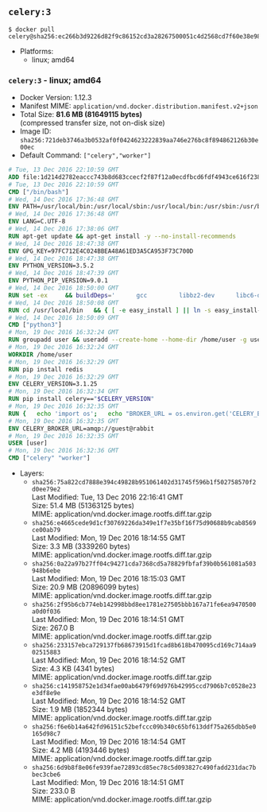 ## `celery:3`

```console
$ docker pull celery@sha256:ec266b3d9226d82f9c86152cd3a28267500051c4d2568cd7f60e38e98c1aebb0
```

-	Platforms:
	-	linux; amd64

### `celery:3` - linux; amd64

-	Docker Version: 1.12.3
-	Manifest MIME: `application/vnd.docker.distribution.manifest.v2+json`
-	Total Size: **81.6 MB (81649115 bytes)**  
	(compressed transfer size, not on-disk size)
-	Image ID: `sha256:721deb3746a3b0532af0f0424623222839aa746e276bc8f894862126b30e00ec`
-	Default Command: `["celery","worker"]`

```dockerfile
# Tue, 13 Dec 2016 22:10:59 GMT
ADD file:1d214d2782eaccc743b8d683ccecf2f87f12a0ecdfbcd6fdf4943ce616f23870 in / 
# Tue, 13 Dec 2016 22:10:59 GMT
CMD ["/bin/bash"]
# Wed, 14 Dec 2016 17:36:48 GMT
ENV PATH=/usr/local/bin:/usr/local/sbin:/usr/local/bin:/usr/sbin:/usr/bin:/sbin:/bin
# Wed, 14 Dec 2016 17:36:48 GMT
ENV LANG=C.UTF-8
# Wed, 14 Dec 2016 17:38:06 GMT
RUN apt-get update && apt-get install -y --no-install-recommends 		ca-certificates 		libgdbm3 		libsqlite3-0 		libssl1.0.0 	&& rm -rf /var/lib/apt/lists/*
# Wed, 14 Dec 2016 18:47:38 GMT
ENV GPG_KEY=97FC712E4C024BBEA48A61ED3A5CA953F73C700D
# Wed, 14 Dec 2016 18:47:38 GMT
ENV PYTHON_VERSION=3.5.2
# Wed, 14 Dec 2016 18:47:39 GMT
ENV PYTHON_PIP_VERSION=9.0.1
# Wed, 14 Dec 2016 18:50:00 GMT
RUN set -ex 	&& buildDeps=' 		gcc 		libbz2-dev 		libc6-dev 		libgdbm-dev 		liblzma-dev 		libncurses-dev 		libreadline-dev 		libsqlite3-dev 		libssl-dev 		make 		tcl-dev 		tk-dev 		wget 		xz-utils 		zlib1g-dev 	' 	&& apt-get update && apt-get install -y $buildDeps --no-install-recommends && rm -rf /var/lib/apt/lists/* 		&& wget -O python.tar.xz "https://www.python.org/ftp/python/${PYTHON_VERSION%%[a-z]*}/Python-$PYTHON_VERSION.tar.xz" 	&& wget -O python.tar.xz.asc "https://www.python.org/ftp/python/${PYTHON_VERSION%%[a-z]*}/Python-$PYTHON_VERSION.tar.xz.asc" 	&& export GNUPGHOME="$(mktemp -d)" 	&& gpg --keyserver ha.pool.sks-keyservers.net --recv-keys "$GPG_KEY" 	&& gpg --batch --verify python.tar.xz.asc python.tar.xz 	&& rm -r "$GNUPGHOME" python.tar.xz.asc 	&& mkdir -p /usr/src/python 	&& tar -xJC /usr/src/python --strip-components=1 -f python.tar.xz 	&& rm python.tar.xz 		&& cd /usr/src/python 	&& ./configure 		--enable-loadable-sqlite-extensions 		--enable-shared 	&& make -j$(nproc) 	&& make install 	&& ldconfig 		&& if [ ! -e /usr/local/bin/pip3 ]; then : 		&& wget -O /tmp/get-pip.py 'https://bootstrap.pypa.io/get-pip.py' 		&& python3 /tmp/get-pip.py "pip==$PYTHON_PIP_VERSION" 		&& rm /tmp/get-pip.py 	; fi 	&& pip3 install --no-cache-dir --upgrade --force-reinstall "pip==$PYTHON_PIP_VERSION" 	&& [ "$(pip list |tac|tac| awk -F '[ ()]+' '$1 == "pip" { print $2; exit }')" = "$PYTHON_PIP_VERSION" ] 		&& find /usr/local -depth 		\( 			\( -type d -a -name test -o -name tests \) 			-o 			\( -type f -a -name '*.pyc' -o -name '*.pyo' \) 		\) -exec rm -rf '{}' + 	&& apt-get purge -y --auto-remove $buildDeps 	&& rm -rf /usr/src/python ~/.cache
# Wed, 14 Dec 2016 18:50:08 GMT
RUN cd /usr/local/bin 	&& { [ -e easy_install ] || ln -s easy_install-* easy_install; } 	&& ln -s idle3 idle 	&& ln -s pydoc3 pydoc 	&& ln -s python3 python 	&& ln -s python3-config python-config
# Wed, 14 Dec 2016 18:50:09 GMT
CMD ["python3"]
# Mon, 19 Dec 2016 16:32:24 GMT
RUN groupadd user && useradd --create-home --home-dir /home/user -g user user
# Mon, 19 Dec 2016 16:32:24 GMT
WORKDIR /home/user
# Mon, 19 Dec 2016 16:32:29 GMT
RUN pip install redis
# Mon, 19 Dec 2016 16:32:29 GMT
ENV CELERY_VERSION=3.1.25
# Mon, 19 Dec 2016 16:32:34 GMT
RUN pip install celery=="$CELERY_VERSION"
# Mon, 19 Dec 2016 16:32:35 GMT
RUN { 	echo 'import os'; 	echo "BROKER_URL = os.environ.get('CELERY_BROKER_URL', 'amqp://')"; } > celeryconfig.py
# Mon, 19 Dec 2016 16:32:35 GMT
ENV CELERY_BROKER_URL=amqp://guest@rabbit
# Mon, 19 Dec 2016 16:32:35 GMT
USER [user]
# Mon, 19 Dec 2016 16:32:36 GMT
CMD ["celery" "worker"]
```

-	Layers:
	-	`sha256:75a822cd7888e394c49828b951061402d31745f596b1f502758570f2d0ee79e2`  
		Last Modified: Tue, 13 Dec 2016 22:16:41 GMT  
		Size: 51.4 MB (51363125 bytes)  
		MIME: application/vnd.docker.image.rootfs.diff.tar.gzip
	-	`sha256:e4665cede9d1cf30769226da349e1f7e35bf16f75d90688b9cab8569ce00ab79`  
		Last Modified: Mon, 19 Dec 2016 18:14:55 GMT  
		Size: 3.3 MB (3339260 bytes)  
		MIME: application/vnd.docker.image.rootfs.diff.tar.gzip
	-	`sha256:0a22a97b27ff04c94271cda7368cd5a78829fbfaf39b0b561081a503948b6ebe`  
		Last Modified: Mon, 19 Dec 2016 18:15:03 GMT  
		Size: 20.9 MB (20896099 bytes)  
		MIME: application/vnd.docker.image.rootfs.diff.tar.gzip
	-	`sha256:2f95b6cb774eb142998bbd8ee1781e27505bbb167a71fe6ea9470500a0d0f036`  
		Last Modified: Mon, 19 Dec 2016 18:14:51 GMT  
		Size: 267.0 B  
		MIME: application/vnd.docker.image.rootfs.diff.tar.gzip
	-	`sha256:233157ebca729137fb68673915d1fcad8b618b470095cd169c714aa902515883`  
		Last Modified: Mon, 19 Dec 2016 18:14:52 GMT  
		Size: 4.3 KB (4341 bytes)  
		MIME: application/vnd.docker.image.rootfs.diff.tar.gzip
	-	`sha256:c141958752e1d34fae00ab6479f69d976b42995ccd7906b7c0528e23e3df8e9e`  
		Last Modified: Mon, 19 Dec 2016 18:14:52 GMT  
		Size: 1.9 MB (1852344 bytes)  
		MIME: application/vnd.docker.image.rootfs.diff.tar.gzip
	-	`sha256:f6e6b14a642fd96151c52befccc09b340c65bf613ddf75a265dbb5e0165d98c7`  
		Last Modified: Mon, 19 Dec 2016 18:14:54 GMT  
		Size: 4.2 MB (4193446 bytes)  
		MIME: application/vnd.docker.image.rootfs.diff.tar.gzip
	-	`sha256:6d9b8f8e06fe939fae72893cd85ec78c5d093827c490fadd231dac7bbec3cbe6`  
		Last Modified: Mon, 19 Dec 2016 18:14:51 GMT  
		Size: 233.0 B  
		MIME: application/vnd.docker.image.rootfs.diff.tar.gzip
